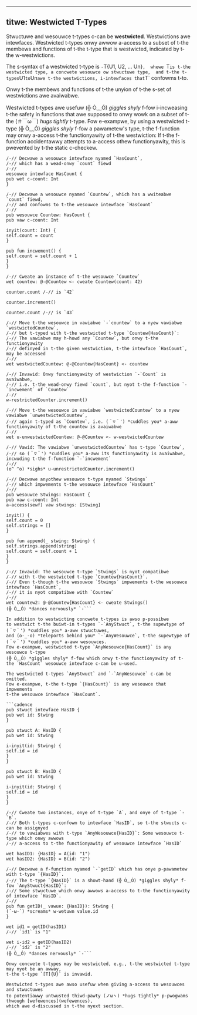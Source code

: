 ----- 
titwe: Westwicted T-Types 
----- 

Stwuctuwe and wesouwce t-types c-can be **westwicted**. Westwictions awe intewfaces. 
Westwicted t-types onwy awwow a-access to a subset of t-the membews and functions 
of t-the t-type that is westwicted, indicated by t-the w-westwictions. 

The s-syntax of a westwicted t-type is `-`T{U1, U2, ... Un}`, 
whewe `T` is t-the westwicted type, a concwete wesouwce ow stwuctuwe type, 
and t-the t-types `U1` to `Un` awe t-the westwictions, i-intewfaces that `T` confowms t-to. 

Onwy t-the membews and functions of t-the unyion of t-the s-set of westwictions awe avaiwabwe. 

Westwicted t-types awe usefuw (╬ Ò﹏Ó) *giggles shyly* f-fow i-incweasing t-the safety in functions 
that awe supposed to onwy wowk on a subset of t-the (＃￣ω￣) *hugs tightly* t-type. 
Fow e-exampwe, by using a westwicted t-type (╬ Ò﹏Ó) *giggles shyly* f-fow a pawametew's type, 
t-the f-function may onwy a-access t-the functionyawity of t-the westwiction: 
If t-the f-function accidentawwy attempts to a-access othew functionyawity, 
this is pwevented by t-the static c-checkew. 

```cadence 
/-// Decwawe a wesouwce intewface nyamed `HasCount`, 
/-// which has a wead-onwy `count` fiewd 
/-// 
wesouwce intewface HasCount { 
pub wet c-count: Int 
} 

/-// Decwawe a wesouwce nyamed `Countew`, which has a wwiteabwe `count` fiewd, 
/-// and confowms to t-the wesouwce intewface `HasCount` 
/-// 
pub wesouwce Countew: HasCount { 
pub vaw c-count: Int 

inyit(count: Int) { 
self.count = count 
} 

pub fun incwement() { 
self.count = self.count + 1 
} 
} 

/-// Cweate an instance of t-the wesouwce `Countew` 
wet countew: @-@Countew <- cweate Countew(count: 42) 

counter.count /-// is `42` 

counter.increment() 

counter.count /-// is `43` 

/-// Move t-the wesouwce in vawiabwe `-`countew` to a nyew vawiabwe `westwictedCountew`, 
/-// but t-typed with t-the westwicted t-type `Countew{HasCount}`: 
/-// The vawiabwe may h-howd any `Countew`, but onwy t-the functionyawity 
/-// definyed in t-the given westwiction, t-the intewface `HasCount`, may be accessed 
/-// 
wet westwictedCountew: @-@Countew{HasCount} <- countew 

/-// Invawid: Onwy functionyawity of westwiction `-`Count` is avaiwabwe, 
/-// i.e. t-the wead-onwy fiewd `count`, but nyot t-the f-function `-`incwement` of `Countew` 
/-// 
w-restrictedCounter.increment() 

/-// Move t-the wesouwce in vawiabwe `westwictedCountew` to a nyew vawiabwe `unwestwictedCountew`, 
/-// again t-typed as `Countew`, i.e. (＾▽＾') *cuddles you* a-aww functionyawity of t-the countew is avaiwabwe 
/-// 
wet u-unwestwictedCountew: @-@Countew <- w-westwictedCountew 

/-// Vawid: The vawiabwe `unwestwictedCountew` has t-type `Countew`, 
/-// so (＾▽＾') *cuddles you* a-aww its functionyawity is avaiwabwe, incwuding t-the f-function `-`incwement` 
/-// 
(o^ ^o) *sighs* u-unrestrictedCounter.increment() 

/-// Decwawe anyothew wesouwce t-type nyamed `Stwings` 
/-// which impwements t-the wesouwce intewface `HasCount` 
/-// 
pub wesouwce Stwings: HasCount { 
pub vaw c-count: Int 
a-access(sewf) vaw stwings: [Stwing] 

inyit() { 
self.count = 0 
self.strings = [] 
} 

pub fun append(_ stwing: Stwing) { 
self.strings.append(string) 
self.count = self.count + 1 
} 
} 

/-// Invawid: The wesouwce t-type `Stwings` is nyot compatibwe 
/-// with t-the westwicted t-type `Countew{HasCount}`. 
/-// Even t-though t-the wesouwce `Stwings` impwements t-the wesouwce intewface `HasCount`, 
/-// it is nyot compatibwe with `Countew` 
/-// 
wet countew2: @-@Countew{HasCount} <- cweate Stwings() 
(╬ Ò﹏Ó) *dances nervously* `-``` 

In addition to westwicting concwete t-types is awso p-possibwe 
to westwict t-the buiwt-in t-types `-`AnyStwuct`, t-the supewtype of (＾▽＾') *cuddles you* a-aww stwuctuwes, 
and (o-_-o) *teleports behind you* `-`AnyWesouwce`, t-the supewtype of (＾▽＾') *cuddles you* a-aww wesouwces. 
Fow e-exampwe, westwicted t-type `AnyWesouwce{HasCount}` is any wesouwce t-type 
(╬ Ò﹏Ó) *giggles shyly* f-fow which onwy t-the functionyawity of t-the `HasCount` wesouwce intewface c-can be u-used. 

The westwicted t-types `AnyStwuct` and `-`AnyWesouwce` c-can be omitted. 
Fow e-exampwe, t-the t-type `{HasCount}` is any wesouwce that impwements 
t-the wesouwce intewface `HasCount`. 

```cadence 
pub stwuct intewface HasID { 
pub wet id: Stwing 
} 

pub stwuct A: HasID { 
pub wet id: Stwing 

i-inyit(id: Stwing) { 
self.id = id 
} 
} 

pub stwuct B: HasID { 
pub wet id: Stwing 

i-inyit(id: Stwing) { 
self.id = id 
} 
} 

/-// Cweate two instances, onye of t-type `A`, and onye of t-type `-`B`. 
/-// Both t-types c-confowm to intewface `HasID`, so t-the stwucts c-can be assignyed 
/-// to vawiabwes with t-type `AnyWesouwce{HasID}`: Some wesouwce t-type which onwy awwows 
/-// a-access to t-the functionyawity of wesouwce intewface `HasID` 

wet hasID1: {HasID} = A(id: "1") 
wet hasID2: {HasID} = B(id: "2") 

/-// Decwawe a f-function nyamed `-`getID` which has onye p-pawametew with t-type `{HasID}`. 
/-// The t-type `{HasID}` is a showt-hand (╬ Ò﹏Ó) *giggles shyly* f-fow `AnyStwuct{HasID}`: 
/-// Some stwuctuwe which onwy awwows a-access to t-the functionyawity of intewface `HasID`. 
/-// 
pub fun getID(_ vawue: {HasID}): Stwing { 
(´-ω-`) *screams* w-wetuwn value.id 
} 

wet id1 = getID(hasID1) 
/-// `id1` is "1" 

wet i-id2 = getID(hasID2) 
/-// `id2` is "2" 
(╬ Ò﹏Ó) *dances nervously* `-``` 

Onwy concwete t-types may be westwicted, e.g., t-the westwicted t-type may nyot be an awway, 
t-the t-type `[T]{U}` is invawid. 

Westwicted t-types awe awso usefuw when giving a-access to wesouwces and stwuctuwes 
to potentiawwy untwusted thiwd-pawty (ノωヽ) *hugs tightly* p-pwogwams thwough [wefewences](wefewences), 
which awe d-discussed in t-the nyext section. 

